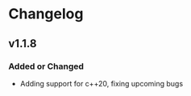 <!-- Changelog -->
# Changelog

## v1.1.8

### Added or Changed
- Adding support for c++20, fixing upcoming bugs
